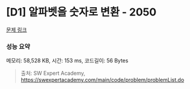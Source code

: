 # [D1] 알파벳을 숫자로 변환 - 2050 

[문제 링크](https://swexpertacademy.com/main/code/problem/problemDetail.do?contestProbId=AV5QLGxKAzQDFAUq) 

### 성능 요약

메모리: 58,528 KB, 시간: 153 ms, 코드길이: 56 Bytes



> 출처: SW Expert Academy, https://swexpertacademy.com/main/code/problem/problemList.do
